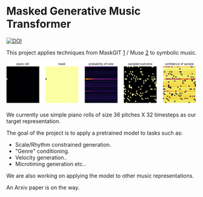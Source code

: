 # Masked Generative Music Transformer

[![DOI](https://zenodo.org/badge/591120173.svg)](https://zenodo.org/badge/latestdoi/591120173)

This project applies techniques from MaskGIT [1] / Muse [2] to symbolic music.

![](misc/gen.gif)


We currently use simple piano rolls of size 36 pitches X 32 timesteps as our target representation.

The goal of the project is to apply a pretrained model to tasks such as:
- Scale/Rhythm constrained generation.
- "Genre" conditioning.
- Velocity generation..
- Microtiming generation etc..

We are also working on applying the model to other music representations.

An Arxiv paper is on the way.

[1]: https://arxiv.org/abs/2202.04200
[2]: https://arxiv.org/abs/2301.00704
